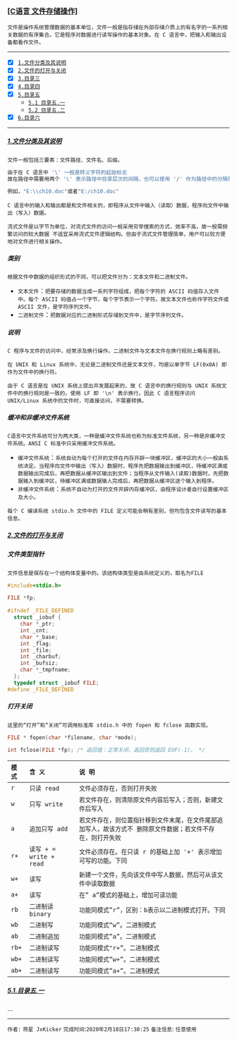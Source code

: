 ### [[C语言 文件存储操作]](#top)  <b id="top"></b>
`文件是操作系统管理数据的基本单位，文件一般是指存储在外部存储介质上的有名字的一系列相关数据的有序集合。它是程序对数据进行读写操作的基本对象。在 C 语言中，把输入和输出设备都看作文件。` 

------

- [x] [`1.文件分类及其说明`](#target1)
- [x] [`2.文件的打开与关闭`](#target2)
- [x] [`3.目录三`](#target3)
- [x] [`4.目录四`](#target4)
- [x] [`5.目录五`](#target5)
  * [`5.1 目录五.一`](#target51)
  * [`5.2 目录五.二`](#target52)
- [x] [`6.目录六`](#target6)

------

#####  [1.文件分类及其说明](#top) <b id="target1"></b> 
`文件一般包括三要素：文件路径、文件名、后缀。` 

```javascript
由于在 C 语言中 '\' 一般是转义字符的起始标志
故在路径中需要用两个 '\' 表示路径中目录层次的间隔，也可以使用 '/' 作为路径中的分隔符。

例如，"E:\\ch10.doc"或者"E:/ch10.doc"
```
`C 语言中的输入和输出都是和文件相关的，即程序从文件中输入（读取）数据，程序向文件中输出（写入）数据。`

`流式文件是以字节为单位，对流式文件的访问一般采用穷举搜索的方式，效率不高，故一般需频繁访问的较大数据
不适宜采用流式文件逻辑结构。但由于流式文件管理简单，用户可以较方便地对文件进行相关操作。`

##### 类别
`根据文件中数据的组织形式的不同，可以把文件分为：文本文件和二进制文件。`

* `文本文件`：`把要存储的数据当成一系列字符组成，把每个字符的 ASCII 码值存入文件中。每个 ASCII 码值占一个字节，每个字节表示一个字符。故文本文件也称作字符文件或 ASCII 文件，是字符序列文件。`
* `二进制文件`：`把数据对应的二进制形式存储到文件中，是字节序列文件。`

##### 说明
`C 程序与文件的访问中，经常涉及换行操作。二进制文件与文本文件在换行规则上略有差别。`

`在 UNIX 和 Linux 系统中，无论是二进制文件还是文本文件，均是以单字节 LF(0x0A) 即作为文件中的换行符。`

`由于 C 语言是在 UNIX 系统上提出并发展起来的，故 C 语言中的换行规则与 UNIX 系统文件中的换行规则是一致的，使用 LF 即 '\n' 表示换行。因此 C 语言程序访问 UNIX/Linux 系统中的文件时，可直接访问，不需要转换。`

##### 缓冲和非缓冲文件系统
`C语言中文件系统可分为两大类，一种是缓冲文件系统也称为标准文件系统，另一种是非缓冲文件系统。ANSI C 标准中只采用缓冲文件系统。`

* `缓冲文件系统`：`系统自动为每个打开的文件在内存开辟一块缓冲区，缓冲区的大小一般由系统决定。当程序向文件中输出（写入）数据时，程序先把数据输出到缓冲区，待缓冲区满或数据输出完成后，再把数据从缓冲区输出到文件；当程序从文件输入(读取)数据时，先把数据输入到缓冲区，待缓冲区满或数据输人完成后，再把数据从缓冲区逐个输入到程序。`
* `非缓冲文件系统`：`系统不自动为打开的文件开辟内存缓冲区，由程序设计者自行设置缓冲区及大小。`

`每个 C 编译系统 stdio.h 文件中的 FILE 定义可能会稍有差别，但均包含文件读写的基本信息。`
##### [2.文件的打开与关闭](#top) <b id="target2"></b> 

##### 文件类型指针
`文件信息是保存在一个结构体变量中的。该结构体类型是由系统定义的，取名为FILE`
```c
#include<stdio.h>

FILE *fp;
```
```c
#ifndef _FILE_DEFINED
  struct _iobuf {
    char *_ptr;
    int _cnt;
    char *_base;
    int _flag;
    int _file;
    int _charbuf;
    int _bufsiz;
    char *_tmpfname;
  };
  typedef struct _iobuf FILE;
#define _FILE_DEFINED
```
##### 打开关闭
`这里的“打开”和“关闭”可调用标准库 stdio.h 中的 fopen 和 fclose 函数实现。`

```c
FILE * fopen(char *filename, char *mode);

int fclose(FILE *fp); /* 返回值：正常关闭，返回否则返回 EOF(-1)。 */
```

|`模式`| 	`含 义`| 	`说 明`|
|:--|:--|:---|
|`r`|`只读 read`|`文件必须存在，否则打开失败`|
|`w`|`只写 write`|`若文件存在，则清除原文件内容后写入；否则，新建文件后写入`|
|`a`|`追加只写 add`|`若文件存在，则位置指针移到文件末尾，在文件尾部追加写人，故该方式不 删除原文件数据；若文件不存在，则打开失败`|
|`r+`|`读写 + = write + read`|`文件必须存在。在只读 r 的基础上加 '+' 表示增加可写的功能。下同`|
|`w+`|`读写`|`新建一个文件，先向该文件中写人数据，然后可从该文件中读取数据`|
|`a+`|`读写`|`在” a”模式的基础上，增加可读功能`|
|`rb`|`二进制读 binary`|`功能同模式”r”，区别：b表示以二进制模式打开。下同`|
|`wb`|`二进制写`|`功能同模式“w”。二进制模式`|
|`ab`|`二进制追加`|`功能同模式”a”。二进制模式`|
|`rb+`|`二进制读写`|`功能同模式"r+”。二进制模式`|
|`wb+`|`二进制读写`|`功能同模式”w+”。二进制模式`|
|`ab+`|`二进制读写`|`功能同模式”a+”。二进制模式`|

##### [5.1.目录五.一](#top) <b id="target51"></b> 

...

--------------------
`作者:` `蒋星 JxKicker` 
`完成时间`:`2020年2月18日17:30:25`
`备注信息`: `任意使用` 
